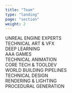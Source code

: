 ```yaml
---
title: "Team"
type: "landing"
page: "section"
weight: 2
---
```


<div id="tags" class="col-lg-8">
    <div class="tags-row">
        <div>UNREAL ENGINE EXPERTS</div>
        <div>TECHNICAL ART & VFX</div>
        <div>DEEP LEARNING</div>
    </div>
    <div class="tags-row">
        <div>AAA GAMES</div>
        <div>TECHNICAL ANIMATION</div>
        <div>CORE TECH & TOOLDEV</div>
    </div>
    <div class="tags-row">
        <div>WORLD BUILDING PIPELINES</div>
        <div>TECHNICAL DESIGN</div>
        <div>RENDERING & LIGHTING</div>
    </div>
    <div class="tags-row">
        <div>PROCEDURAL GENERATION</div>
    </div>
</div>